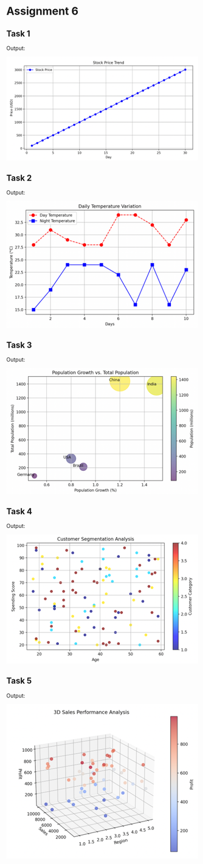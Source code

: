 # Assignment 6

## Task 1

Output:

![alt text](Assets/image.png)

## Task 2

Output: 

![alt text](Assets/image-1.png)

## Task 3

Output:

![alt text](Assets/image-2.png)

## Task 4

Output:

![alt text](Assets/image-3.png)

## Task 5

Output:

![alt text](Assets/image-4.png)
